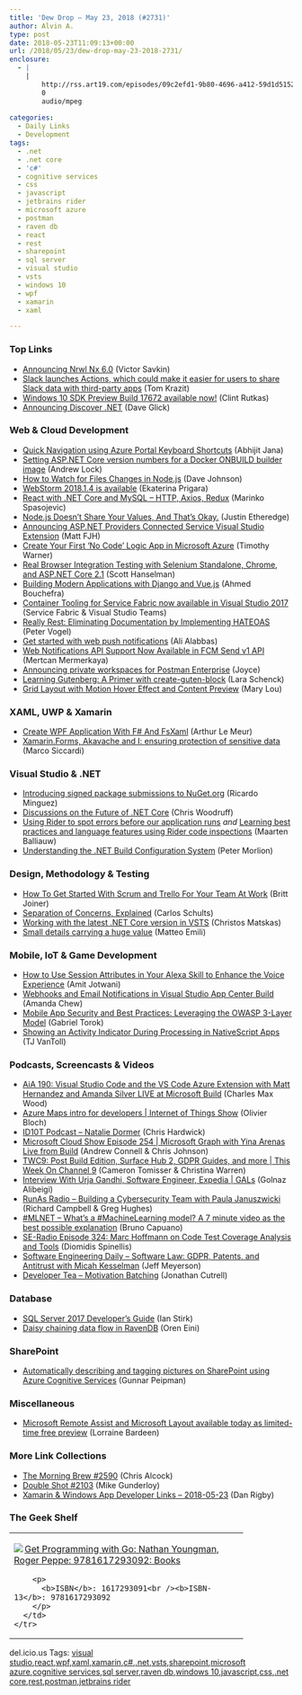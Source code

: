 ```yaml
---
title: 'Dew Drop – May 23, 2018 (#2731)'
author: Alvin A.
type: post
date: 2018-05-23T11:09:13+00:00
url: /2018/05/23/dew-drop-may-23-2018-2731/
enclosure:
  - |
    |
        http://rss.art19.com/episodes/09c2efd1-9b80-4696-a412-59d1d51522bc.mp3
        0
        audio/mpeg
        
categories:
  - Daily Links
  - Development
tags:
  - .net
  - .net core
  - 'c#'
  - cognitive services
  - css
  - javascript
  - jetbrains rider
  - microsoft azure
  - postman
  - raven db
  - react
  - rest
  - sharepoint
  - sql server
  - visual studio
  - vsts
  - windows 10
  - wpf
  - xamarin
  - xaml

---
```

### <a name="top"></a>Top Links

  * <a href="https://blog.nrwl.io/announcing-nrwl-nx-6-0-29b963d87d8e?source=rss-76fc1db4149b------2" target="_blank">Announcing Nrwl Nx 6.0</a> (Victor Savkin)
  * <a href="https://www.geekwire.com/2018/slack-launches-actions-make-easier-users-share-slack-data-third-party-apps/" target="_blank">Slack launches Actions, which could make it easier for users to share Slack data with third-party apps</a> (Tom Krazit)
  * <a href="https://blogs.windows.com/buildingapps/2018/05/22/windows-10-sdk-preview-build-17672-available-now/?WT.mc_id=DX_MVP4025064" target="_blank">Windows 10 SDK Preview Build 17672 available now!</a> (Clint Rutkas)
  * <a href="https://daveaglick.com/posts/announcing-discoverdotnet" target="_blank">Announcing Discover .NET</a> (Dave Glick)



### <a name="web"></a>Web & Cloud Development

  * <a href="https://dailydotnettips.com/azure-portal-keyboard-shortcuts/" target="_blank">Quick Navigation using Azure Portal Keyboard Shortcuts</a> (Abhijit Jana)
  * <a href="https://andrewlock.net/setting-asp-net-core-version-numbers-for-a-docker-onbuild-builder-image/" target="_blank">Setting ASP.NET Core version numbers for a Docker ONBUILD builder image</a> (Andrew Lock)
  * <a href="http://thisdavej.com/how-to-watch-for-files-changes-in-node-js/" target="_blank">How to Watch for Files Changes in Node.js</a> (Dave Johnson)
  * <a href="https://blog.jetbrains.com/webstorm/2018/05/webstorm-2018-1-4/" target="_blank">WebStorm 2018.1.4 is available</a> (Ekaterina Prigara)
  * <a href="https://code-maze.com/react-net-core-http-axios-redux/" target="_blank">React with .NET Core and MySQL – HTTP, Axios, Redux</a> (Marinko Spasojevic)
  * <a href="https://www.simplethread.com/node-js-doesnt-share-your-values-and-that-is-okay/" target="_blank">Node.js Doesn’t Share Your Values, And That’s Okay.</a> (Justin Etheredge)
  * <a href="https://blogs.msdn.microsoft.com/webdev/2018/05/22/announcing-asp-net-providers-connected-service-visual-studio-extension/" target="_blank">Announcing ASP.NET Providers Connected Service Visual Studio Extension</a> (Matt FJH)
  * <a href="https://blogs.msdn.microsoft.com/mvpawardprogram/2018/05/22/no-code-logic-app-azure/" target="_blank">Create Your First ‘No Code’ Logic App in Microsoft Azure</a> (Timothy Warner)
  * <a href="http://feeds.hanselman.com/~/547593230/0/scotthanselman~Real-Browser-Integration-Testing-with-Selenium-Standalone-Chrome-and-ASPNET-Core.aspx" target="_blank">Real Browser Integration Testing with Selenium Standalone, Chrome, and ASP.NET Core 2.1</a> (Scott Hanselman)
  * <a href="https://auth0.com/blog/building-modern-applications-with-django-and-vuejs/" target="_blank">Building Modern Applications with Django and Vue.js</a> (Ahmed Bouchefra)
  * <a href="https://blogs.msdn.microsoft.com/azureservicefabric/2018/05/22/container-tooling-for-service-fabric-now-available-in-visual-studio-2017/" target="_blank">Container Tooling for Service Fabric now available in Visual Studio 2017</a> (Service Fabric & Visual Studio Teams)
  * <a href="https://visualstudiomagazine.com/articles/2018/04/01/really-rest.aspx" target="_blank">Really Rest: Eliminating Documentation by Implementing HATEOAS</a> (Peter Vogel)
  * <a href="http://blogs.windows.com/msedgedev/2018/05/22/get-started-web-push-notifications-tutorial-demo/?WT.mc_id=DX_MVP4025064" target="_blank">Get started with web push notifications</a> (Ali Alabbas)
  * <a href="http://feedproxy.google.com/~r/GDBcode/~3/spCMP8p_3MU/web-notifications-api-support-now.html" target="_blank">Web Notifications API Support Now Available in FCM Send v1 API</a> (Mertcan Mermerkaya)
  * <a href="http://blog.getpostman.com/2018/05/22/announcing-private-workspaces-for-postman-enterprise/" target="_blank">Announcing private workspaces for Postman Enterprise</a> (Joyce)
  * <a href="https://css-tricks.com/learning-gutenberg-3-primer-with-create-guten-block/" target="_blank">Learning Gutenberg: A Primer with create-guten-block</a> (Lara Schenck)
  * <a href="http://feedproxy.google.com/~r/tympanus/~3/_7neVZ70Fl8/" target="_blank">Grid Layout with Motion Hover Effect and Content Preview</a> (Mary Lou)



### <a name="silverlight"></a>XAML, UWP & Xamarin

  * <a href="https://www.c-sharpcorner.com/article/create-wpf-application-with-f-sharp-and-fsxaml/" target="_blank">Create WPF Application With F# And FsXaml</a> (Arthur Le Meur)
  * <a href="https://msicc.net/xamarin-forms-akavache-and-i-ensuring-protection-of-sensitive-data/" target="_blank">Xamarin.Forms, Akavache and I: ensuring protection of sensitive data</a> (Marco Siccardi)



### <a name="dotnet"></a>Visual Studio & .NET

  * <a href="https://blog.nuget.org/20180522/Introducing-signed-package-submissions.html" target="_blank">Introducing signed package submissions to NuGet.org</a> (Ricardo Minguez)
  * <a href="http://www.infoq.com/articles/future-of-net-core?utm_campaign=infoq_content&utm_source=infoq&utm_medium=feed&utm_term=global" target="_blank">Discussions on the Future of .NET Core</a> (Chris Woodruff)
  * <a href="https://blog.jetbrains.com/dotnet/2018/05/22/using-rider-spot-errors-application-runs/" target="_blank">Using Rider to spot errors before our application runs</a> _and_ <a href="https://blog.jetbrains.com/dotnet/2018/05/23/learning-best-practices-language-features-using-rider-code-inspections/" target="_blank">Learning best practices and language features using Rider code inspections</a> (Maarten Balliauw)
  * <a href="http://feedproxy.google.com/~r/SubMain/~3/BS0aZrWi3gI/" target="_blank">Understanding the .NET Build Configuration System</a> (Peter Morlion)



### <a name="design"></a>Design, Methodology & Testing

  * <a href="https://blog.trello.com/how-to-scrum-and-trello-for-teams-at-work" target="_blank">How To Get Started With Scrum and Trello For Your Team At Work</a> (Britt Joiner)
  * <a href="https://blog.ndepend.com/separation-of-concerns-explained/" target="_blank">Separation of Concerns, Explained</a> (Carlos Schults)
  * <a href="https://cmatskas.com/working-with-the-latest-net-core-version-in-vsts/" target="_blank">Working with the latest .NET Core version in VSTS</a> (Christos Matskas)
  * <a href="http://feedproxy.google.com/~r/MattsAlmSpace/~3/tbigckwv3vw/small-details-carrying-huge-value.html" target="_blank">Small details carrying a huge value</a> (Matteo Emili)



### <a name="mobile"></a>Mobile, IoT & Game Development

  * <a href="https://developer.amazon.com/blogs/alexa/post/08edaa00-59e2-46b7-aace-4080f2a87450/using-session-attributes-in-your-alexa-skill-to-enhance-the-voice-experience" target="_blank">How to Use Session Attributes in Your Alexa Skill to Enhance the Voice Experience</a> (Amit Jotwani)
  * <a href="https://blogs.msdn.microsoft.com/vsappcenter/webhooks-and-email-notifications-in-visual-studio-app-center-build/" target="_blank">Webhooks and Email Notifications in Visual Studio App Center Build</a> (Amanda Chew)
  * <a href="https://www.preemptive.com/blog/article/1005-mobile-app-security-and-best-practices/102-mobile-protection" target="_blank">Mobile App Security and Best Practices: Leveraging the OWASP 3-Layer Model</a> (Gabriel Torok)
  * <a href="https://www.nativescript.org/blog/showing-an-activity-indicator-during-processing-in-nativescript-apps" target="_blank">Showing an Activity Indicator During Processing in NativeScript Apps</a> (TJ VanToll)



### <a name="podcasts"></a>Podcasts, Screencasts & Videos

  * <a href="https://devchat.tv/adv-in-angular/aia-190-visual-studio-code-and-the-vs-code-azure-extension-with-matt-hernandez-and-amanda-silver-live-at-microsoft-build" target="_blank">AiA 190: Visual Studio Code and the VS Code Azure Extension with Matt Hernandez and Amanda Silver LIVE at Microsoft Build</a> (Charles Max Wood)
  * <a href="https://channel9.msdn.com/Shows/Internet-of-Things-Show/Azure-Maps-intro-for-developers?WT.mc_id=DX_MVP4025064" target="_blank">Azure Maps intro for developers | Internet of Things Show</a> (Olivier Bloch)
  * <a href="http://rss.art19.com/episodes/09c2efd1-9b80-4696-a412-59d1d51522bc.mp3" target="_blank">ID10T Podcast &#8211; Natalie Dormer</a> (Chris Hardwick)
  * <a href="http://feeds.microsoftcloudshow.com/~r/microsoftcloudshowepisodes/~3/vLuuZRq3qpo/254-microsoft-graph-with-yina-arenas-live-from-build" target="_blank">Microsoft Cloud Show Episode 254 | Microsoft Graph with Yina Arenas Live from Build</a> (Andrew Connell & Chris Johnson)
  * <a href="https://channel9.msdn.com/Shows/This+Week+On+Channel+9/TWC9-Post-Build-Edition-Surface-Hub-2-GDPR-Guides-and-more?WT.mc_id=DX_MVP4025064" target="_blank">TWC9: Post Build Edition, Surface Hub 2, GDPR Guides, and more | This Week On Channel 9</a> (Cameron Tomisser & Christina Warren)
  * <a href="https://channel9.msdn.com/Shows/GALs/Interview-With-Urja-Gandhi-Software-Engineer-Expedia?WT.mc_id=DX_MVP4025064" target="_blank">Interview With Urja Gandhi, Software Engineer, Expedia | GALs</a> (Golnaz Alibeigi)
  * <a href="http://feedproxy.google.com/~r/RunaAsRadioWma/~3/IRoxxO0F3js/default.aspx" target="_blank">RunAs Radio &#8211; Building a Cybersecurity Team with Paula Januszwicki</a> (Richard Campbell & Greg Hughes)
  * <a href="http://feedproxy.google.com/~r/elbruno/~3/MWriT-9Tudc/" target="_blank">#MLNET – What’s a #MachineLearning model? A 7 minute video as the best possible explanation</a> (Bruno Capuano)
  * <a href="http://feedproxy.google.com/~r/se-radio/~3/4uWPlKP5lJo/" target="_blank">SE-Radio Episode 324: Marc Hoffmann on Code Test Coverage Analysis and Tools</a> (Diomidis Spinellis)
  * <a href="https://softwareengineeringdaily.com/2018/05/23/software-law-gdpr-patents-and-antitrust-with-micah-kesselman/" target="_blank">Software Engineering Daily &#8211; Software Law: GDPR, Patents, and Antitrust with Micah Kesselman</a> (Jeff Meyerson)
  * <a href="http://developertea.simplecast.fm/motivation-batching" target="_blank">Developer Tea &#8211; Motivation Batching</a> (Jonathan Cutrell)



### <a name="sql"></a>Database

  * <a href="http://www.i-programmer.info/bookreviews/21-database/11830-sql-server-2017-developers-guide.html" target="_blank">SQL Server 2017 Developer&#8217;s Guide</a> (Ian Stirk)
  * <a href="http://feedproxy.google.com/~r/AyendeRahien/~3/_keYnsWVPxE/daisy-chaining-data-flow-in-ravendb" target="_blank">Daisy chaining data flow in RavenDB</a> (Oren Eini)



### <a name="sp"></a>SharePoint

  * <a href="http://feedproxy.google.com/~r/gunnarpeipman/~3/XasEbfrkPWI/" target="_blank">Automatically describing and tagging pictures on SharePoint using Azure Cognitive Services</a> (Gunnar Peipman)



### <a name="misc"></a>Miscellaneous

  * <a href="http://blogs.windows.com/devices/2018/05/22/microsoft-remote-assist-and-microsoft-layout-available-today-as-limited-time-free-preview/?WT.mc_id=DX_MVP4025064" target="_blank">Microsoft Remote Assist and Microsoft Layout available today as limited-time free preview</a> (Lorraine Bardeen)



### <a name="links"></a>More Link Collections

  * <a href="http://feedproxy.google.com/~r/ReflectivePerspective/~3/KtBFUyLx3hI/" target="_blank">The Morning Brew #2590</a> (Chris Alcock)
  * <a href="https://afreshcup.com/home/2018/05/23/double-shot-2103.html" target="_blank">Double Shot #2103</a> (Mike Gunderloy)
  * <a href="https://links.danrigby.com/2018/05/app-developer-links-2018-05-23/" target="_blank">Xamarin & Windows App Developer Links &#8211; 2018-05-23</a> (Dan Rigby)



### <a name="shelf"></a>The Geek Shelf

<div class="wlWriterEditableSmartContent" id="scid:7dc1bd33-94bd-46fd-a20b-0131235bcd47:a018e057-51c2-4a97-ad13-80f556a67ce2" style="margin: 0px; padding: 0px; float: none; display: inline;">
  <table cellspacing="0" cellpadding="2" width="400" border="0" unselectable="on">
    <tr>
      <td valign="top" width="400">
        <p>
          <a title="Get Programming with Go: Nathan Youngman, Roger Peppe: 9781617293092: Books" href="https://www.amazon.com/exec/obidos/ASIN/1617293091/amavin-20"><img data-recalc-dims="1" decoding="async" src="https://i0.wp.com/images-na.ssl-images-amazon.com/images/I/41stmyfzSWL._AC_US218_.jpg?w=660&#038;ssl=1" border="0" align="left" style="float:left" />Get Programming with Go: Nathan Youngman, Roger Peppe: 9781617293092: Books</a>
        </p>
        
        <p>
          <b>ISBN</b>: 1617293091<br /><b>ISBN-13</b>: 9781617293092
        </p>
      </td>
    </tr>
  </table>
</div>



<div class="wlWriterEditableSmartContent" id="scid:77ECF5F8-D252-44F5-B4EB-D463C5396A79:e486680b-3ce6-4447-8f54-ee92b7698caf" style="margin: 0px; padding: 0px; float: none; display: inline;">
  del.icio.us Tags: <a href="http://del.icio.us/popular/visual+studio" rel="tag">visual studio</a>,<a href="http://del.icio.us/popular/react" rel="tag">react</a>,<a href="http://del.icio.us/popular/wpf" rel="tag">wpf</a>,<a href="http://del.icio.us/popular/xaml" rel="tag">xaml</a>,<a href="http://del.icio.us/popular/xamarin" rel="tag">xamarin</a>,<a href="http://del.icio.us/popular/c%23" rel="tag">c#</a>,<a href="http://del.icio.us/popular/.net" rel="tag">.net</a>,<a href="http://del.icio.us/popular/vsts" rel="tag">vsts</a>,<a href="http://del.icio.us/popular/sharepoint" rel="tag">sharepoint</a>,<a href="http://del.icio.us/popular/microsoft+azure" rel="tag">microsoft azure</a>,<a href="http://del.icio.us/popular/cognitive+services" rel="tag">cognitive services</a>,<a href="http://del.icio.us/popular/sql+server" rel="tag">sql server</a>,<a href="http://del.icio.us/popular/raven+db" rel="tag">raven db</a>,<a href="http://del.icio.us/popular/windows+10" rel="tag">windows 10</a>,<a href="http://del.icio.us/popular/javascript" rel="tag">javascript</a>,<a href="http://del.icio.us/popular/css" rel="tag">css</a>,<a href="http://del.icio.us/popular/.net+core" rel="tag">.net core</a>,<a href="http://del.icio.us/popular/rest" rel="tag">rest</a>,<a href="http://del.icio.us/popular/postman" rel="tag">postman</a>,<a href="http://del.icio.us/popular/jetbrains+rider" rel="tag">jetbrains rider</a>
</div>